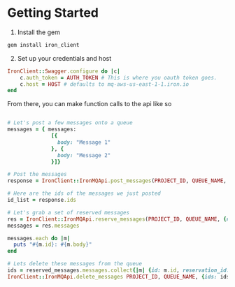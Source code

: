 # Getting Started

1. Install the gem
```ruby
gem install iron_client
```

2. Set up your credentials and host
```ruby
IronClient::Swagger.configure do |c|
	c.auth_token = AUTH_TOKEN # This is where you oauth token goes.
	c.host = HOST # defaults to mq-aws-us-east-1-1.iron.io
end
```

From there, you can make function calls to the api like so

```ruby

# Let's post a few messages onto a queue
messages = { messages:
              [{
                body: "Message 1"
              }, {
                body: "Message 2"
              }]}

# Post the messages
response = IronClient::IronMQApi.post_messages(PROJECT_ID, QUEUE_NAME, messages)

# Here are the ids of the messages we just posted
id_list = response.ids

# Let's grab a set of reserved messages
res = IronClient::IronMQApi.reserve_messages(PROJECT_ID, QUEUE_NAME, {n: 5})
messages = res.messages

messages.each do |m|
  puts "#{m.id}: #{m.body}"
end

# Lets delete these messages from the queue
ids = reserved_messages.messages.collect{|m| {id: m.id, reservation_id: m.reservation_id} }
IronClient::IronMQApi.delete_messages PROJECT_ID, QUEUE_NAME, {ids: ids}
```
